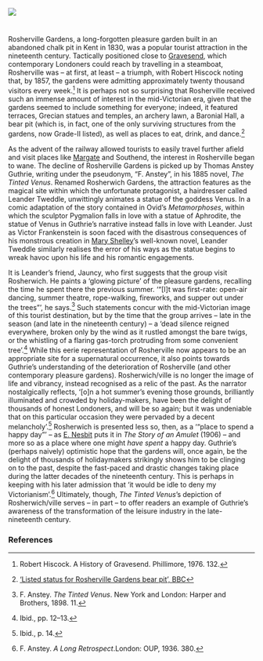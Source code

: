 <a href="https://www.kent-maps.online"><img src="https://kent-map.github.io/mdpress/juncture/ve-button.png"></a>

<param ve-config title="Rosherville" author="Hayley Smith" layout="vtl" banner="https://raw.githubusercontent.com/kent-map/images/main/banners/19c.jpg">

<param ve-entity eid="Q676689" aliases="Gravesend">
<param ve-entity eid="Q618045" aliases="Margate">

#

Rosherville Gardens, a long-forgotten pleasure garden built in an abandoned chalk pit in Kent in 1830, was a popular tourist attraction in the nineteenth century. Tactically positioned close to [Gravesend](/19c/19c-gravesend), which contemporary Londoners could reach by travelling in a steamboat, Rosherville was – at first, at least – a triumph, with Robert Hiscock noting that, by 1857, the gardens were admitting approximately twenty thousand visitors every week.[^ref1]  It is perhaps not so surprising that Rosherville received such an immense amount of interest in the mid-Victorian era, given that the gardens seemed to include something for everyone; indeed, it featured terraces, Grecian statues and temples, an archery lawn, a Baronial Hall, a bear pit (which is, in fact, one of the only surviving structures from the gardens, now Grade-II listed), as well as places to eat, drink, and dance.[^ref2]  
<param ve-image url="https://upload.wikimedia.org/wikipedia/commons/6/67/Rosherville_Gardens_in_Kent.jpg" label="Rosherville Gardens in Kent" attribution="Harwood, John & Frederick. Engravers from Fenchurch Street, London. Death date unknown, but they would have been deceased by 1941 as that would have made them 100 years old.  It is assumed that they would have been of adult age when they completed this print.  As such, 70 years have now lapsed and believed to be public domain., Public domain, via Wikimedia Commons">

As the advent of the railway allowed tourists to easily travel further afield and visit places like [Margate](/19c/19c-margate) and Southend, the interest in Rosherville began to wane. The decline of Rosherville Gardens is picked up by Thomas Anstey Guthrie, writing under the pseudonym, “F. Anstey”, in his 1885 novel, _The Tinted Venus_. Renamed Rosherwich Gardens, the attraction features as the magical site within which the unfortunate protagonist, a hairdresser called Leander Tweddle, unwittingly animates a statue of the goddess Venus. In a comic adaptation of the story contained in Ovid’s _Metamorphoses_, within which the sculptor Pygmalion falls in love with a statue of Aphrodite, the statue of Venus in Guthrie’s narrative instead falls in love with Leander. Just as Victor Frankenstein is soon faced with the disastrous consequences of his monstrous creation in [Mary Shelley](/19c/19c-shelleym-biography)’s well-known novel, Leander Tweddle similarly realises the error of his ways as the statue begins to wreak havoc upon his life and his romantic engagements.
<param ve-image url="https://upload.wikimedia.org/wikipedia/commons/8/84/Ch%C3%A2teau_de_Versailles%2C_salon_des_nobles%2C_Pygmalion_priant_V%C3%A9nus_d%27animer_sa_statue%2C_Jean-Baptiste_Regnault.jpg" label="Chateau de Versailles salon des nobles Pygmalion" attribution="Jean-Baptiste Regnault, Public domain, via Wikimedia Commons">

It is Leander’s friend, Jauncy, who first suggests that the group visit Rosherwich. He paints a ‘glowing picture’ of the pleasure gardens, recalling the time he spent there the previous summer. ‘“[I]t was first-rate: open-air dancing, summer theatre, rope-walking, fireworks, and supper out under the trees”’, he says.[^ref3]  Such statements concur with the mid-Victorian image of this tourist destination, but by the time that the group arrives – late in the season (and late in the nineteenth century) – a ‘dead silence reigned everywhere, broken only by the wind as it rustled amongst the bare twigs, or the whistling of a flaring gas-torch protruding from some convenient tree’.[^ref4]  While this eerie representation of Rosherville now appears to be an appropriate site for a supernatural occurrence, it also points towards Guthrie’s understanding of the deterioration of Rosherville (and other contemporary pleasure gardens). Rosherwich/ville is no longer the image of life and vibrancy, instead recognised as a relic of the past. As the narrator nostalgically reflects, ‘[o]n a hot summer’s evening those grounds, brilliantly illuminated and crowded by holiday-makers, have been the delight of thousands of honest Londoners, and will be so again; but it was undeniable that on this particular occasion they were pervaded by a decent melancholy’.[^ref5]  Rosherwich is presented less so, then, as a ‘“place to spend a happy day”’ – as [E. Nesbit](/nesbit) puts it in _The Story of an Amulet_ (1906) – and more so as a place where one might _have spent_ a happy day. Guthrie’s (perhaps naively) optimistic hope that the gardens will, once again, be the delight of thousands of holidaymakers strikingly shows him to be clinging on to the past, despite the fast-paced and drastic changes taking place during the latter decades of the nineteenth century. This is perhaps in keeping with his later admission that ‘it would be idle to deny my Victorianism’.[^ref6]  Ultimately, though, _The Tinted Venus_’s depiction of Rosherwich/ville serves – in part – to offer readers an example of Guthrie’s awareness of the transformation of the leisure industry in the late-nineteenth century. 
<param ve-image url="https://upload.wikimedia.org/wikipedia/commons/6/62/NorthfleetRosherville8793.JPG" label="Northfleet, Rosherville" attribution="Clem Rutter, Rochester, Kent, via Wikimedia Commons" license="CC BY-SA 3.0">

### References

[^ref1]: Robert Hiscock. A History of Gravesend. Phillimore, 1976. 132.
[^ref2]: [‘Listed status for Rosherville Gardens bear pit’, BBC](https://www.bbc.com/news/uk-england-kent-25836375)
[^ref3]: F. Anstey. _The Tinted Venus_. New York and London: Harper and Brothers, 1898. 11.
[^ref4]: Ibid., pp. 12–13.
[^ref5]: Ibid., p. 14.
[^ref6]: F. Anstey. _A Long Retrospect_.London: OUP, 1936. 380.
